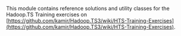 This module contains reference solutions and utility classes for the Hadoop.TS Training exercises 
on [https://github.com/kamir/Hadoop.TS3/wiki/HTS-Training-Exercises](https://github.com/kamir/Hadoop.TS3/wiki/HTS-Training-Exercises).
